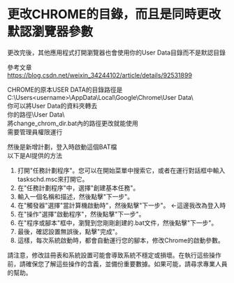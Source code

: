 # 更改CHROME的目錄，而且是同時更改默認瀏覽器參數
更改完後，其他應用程式打開瀏覽器也會使用你的User Data目錄而不是默認目錄  

參考文章  
https://blog.csdn.net/weixin_34244102/article/details/92531899

CHROME的原本USER DATA的目錄路徑是  
C:\Users\<username>\AppData\Local\Google\Chrome\User Data\  
你可以將User Data的資料夾轉去  
你的路徑\User Data\  
將change_chrom_dir.bat內的路徑更改就能使用  
需要管理員權限運行

然後是新增計劃，登入時啟動這個BAT檔  
以下是AI提供的方法  
1. 打開"任務計劃程序"。您可以在開始菜單中搜索它，或者在運行對話框中輸入taskschd.msc來打開它。
2. 在"任務計劃程序"中，選擇"創建基本任務"。
3. 輸入一個名稱和描述，然後點擊"下一步"。
4. 在"觸發器"選擇"當計算機啟動時"，然後點擊"下一步"。 <-這邊我改為登入時
5. 在"操作"選擇"啟動程序"，然後點擊"下一步"。
6. 在"程序或腳本"框中，瀏覽到您剛剛創建的.bat文件，然後點擊"下一步"。
7. 最後，確認設置無誤後，點擊"完成"。
8. 這樣，每次系統啟動時，都會自動運行您的腳本，修改Chrome的啟動參數。

請注意，修改註冊表和系統設置可能會導致系統不穩定或損壞。在執行這些操作前，請確保您了解這些操作的含義，並備份重要數據。如果可能，請尋求專業人員的幫助。
